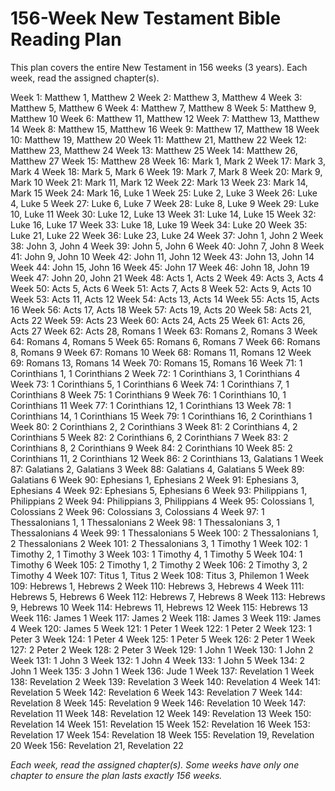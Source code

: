 # 156-Week New Testament Bible Reading Plan

This plan covers the entire New Testament in 156 weeks (3 years). Each week, read the assigned chapter(s).

Week 1: Matthew 1, Matthew 2
Week 2: Matthew 3, Matthew 4
Week 3: Matthew 5, Matthew 6
Week 4: Matthew 7, Matthew 8
Week 5: Matthew 9, Matthew 10
Week 6: Matthew 11, Matthew 12
Week 7: Matthew 13, Matthew 14
Week 8: Matthew 15, Matthew 16
Week 9: Matthew 17, Matthew 18
Week 10: Matthew 19, Matthew 20
Week 11: Matthew 21, Matthew 22
Week 12: Matthew 23, Matthew 24
Week 13: Matthew 25
Week 14: Matthew 26, Matthew 27
Week 15: Matthew 28
Week 16: Mark 1, Mark 2
Week 17: Mark 3, Mark 4
Week 18: Mark 5, Mark 6
Week 19: Mark 7, Mark 8
Week 20: Mark 9, Mark 10
Week 21: Mark 11, Mark 12
Week 22: Mark 13
Week 23: Mark 14, Mark 15
Week 24: Mark 16, Luke 1
Week 25: Luke 2, Luke 3
Week 26: Luke 4, Luke 5
Week 27: Luke 6, Luke 7
Week 28: Luke 8, Luke 9
Week 29: Luke 10, Luke 11
Week 30: Luke 12, Luke 13
Week 31: Luke 14, Luke 15
Week 32: Luke 16, Luke 17
Week 33: Luke 18, Luke 19
Week 34: Luke 20
Week 35: Luke 21, Luke 22
Week 36: Luke 23, Luke 24
Week 37: John 1, John 2
Week 38: John 3, John 4
Week 39: John 5, John 6
Week 40: John 7, John 8
Week 41: John 9, John 10
Week 42: John 11, John 12
Week 43: John 13, John 14
Week 44: John 15, John 16
Week 45: John 17
Week 46: John 18, John 19
Week 47: John 20, John 21
Week 48: Acts 1, Acts 2
Week 49: Acts 3, Acts 4
Week 50: Acts 5, Acts 6
Week 51: Acts 7, Acts 8
Week 52: Acts 9, Acts 10
Week 53: Acts 11, Acts 12
Week 54: Acts 13, Acts 14
Week 55: Acts 15, Acts 16
Week 56: Acts 17, Acts 18
Week 57: Acts 19, Acts 20
Week 58: Acts 21, Acts 22
Week 59: Acts 23
Week 60: Acts 24, Acts 25
Week 61: Acts 26, Acts 27
Week 62: Acts 28, Romans 1
Week 63: Romans 2, Romans 3
Week 64: Romans 4, Romans 5
Week 65: Romans 6, Romans 7
Week 66: Romans 8, Romans 9
Week 67: Romans 10
Week 68: Romans 11, Romans 12
Week 69: Romans 13, Romans 14
Week 70: Romans 15, Romans 16
Week 71: 1 Corinthians 1, 1 Corinthians 2
Week 72: 1 Corinthians 3, 1 Corinthians 4
Week 73: 1 Corinthians 5, 1 Corinthians 6
Week 74: 1 Corinthians 7, 1 Corinthians 8
Week 75: 1 Corinthians 9
Week 76: 1 Corinthians 10, 1 Corinthians 11
Week 77: 1 Corinthians 12, 1 Corinthians 13
Week 78: 1 Corinthians 14, 1 Corinthians 15
Week 79: 1 Corinthians 16, 2 Corinthians 1
Week 80: 2 Corinthians 2, 2 Corinthians 3
Week 81: 2 Corinthians 4, 2 Corinthians 5
Week 82: 2 Corinthians 6, 2 Corinthians 7
Week 83: 2 Corinthians 8, 2 Corinthians 9
Week 84: 2 Corinthians 10
Week 85: 2 Corinthians 11, 2 Corinthians 12
Week 86: 2 Corinthians 13, Galatians 1
Week 87: Galatians 2, Galatians 3
Week 88: Galatians 4, Galatians 5
Week 89: Galatians 6
Week 90: Ephesians 1, Ephesians 2
Week 91: Ephesians 3, Ephesians 4
Week 92: Ephesians 5, Ephesians 6
Week 93: Philippians 1, Philippians 2
Week 94: Philippians 3, Philippians 4
Week 95: Colossians 1, Colossians 2
Week 96: Colossians 3, Colossians 4
Week 97: 1 Thessalonians 1, 1 Thessalonians 2
Week 98: 1 Thessalonians 3, 1 Thessalonians 4
Week 99: 1 Thessalonians 5
Week 100: 2 Thessalonians 1, 2 Thessalonians 2
Week 101: 2 Thessalonians 3, 1 Timothy 1
Week 102: 1 Timothy 2, 1 Timothy 3
Week 103: 1 Timothy 4, 1 Timothy 5
Week 104: 1 Timothy 6
Week 105: 2 Timothy 1, 2 Timothy 2
Week 106: 2 Timothy 3, 2 Timothy 4
Week 107: Titus 1, Titus 2
Week 108: Titus 3, Philemon 1
Week 109: Hebrews 1, Hebrews 2
Week 110: Hebrews 3, Hebrews 4
Week 111: Hebrews 5, Hebrews 6
Week 112: Hebrews 7, Hebrews 8
Week 113: Hebrews 9, Hebrews 10
Week 114: Hebrews 11, Hebrews 12
Week 115: Hebrews 13
Week 116: James 1
Week 117: James 2
Week 118: James 3
Week 119: James 4
Week 120: James 5
Week 121: 1 Peter 1
Week 122: 1 Peter 2
Week 123: 1 Peter 3
Week 124: 1 Peter 4
Week 125: 1 Peter 5
Week 126: 2 Peter 1
Week 127: 2 Peter 2
Week 128: 2 Peter 3
Week 129: 1 John 1
Week 130: 1 John 2
Week 131: 1 John 3
Week 132: 1 John 4
Week 133: 1 John 5
Week 134: 2 John 1
Week 135: 3 John 1
Week 136: Jude 1
Week 137: Revelation 1
Week 138: Revelation 2
Week 139: Revelation 3
Week 140: Revelation 4
Week 141: Revelation 5
Week 142: Revelation 6
Week 143: Revelation 7
Week 144: Revelation 8
Week 145: Revelation 9
Week 146: Revelation 10
Week 147: Revelation 11
Week 148: Revelation 12
Week 149: Revelation 13
Week 150: Revelation 14
Week 151: Revelation 15
Week 152: Revelation 16
Week 153: Revelation 17
Week 154: Revelation 18
Week 155: Revelation 19, Revelation 20
Week 156: Revelation 21, Revelation 22

*Each week, read the assigned chapter(s). Some weeks have only one chapter to ensure the plan lasts exactly 156 weeks.*
